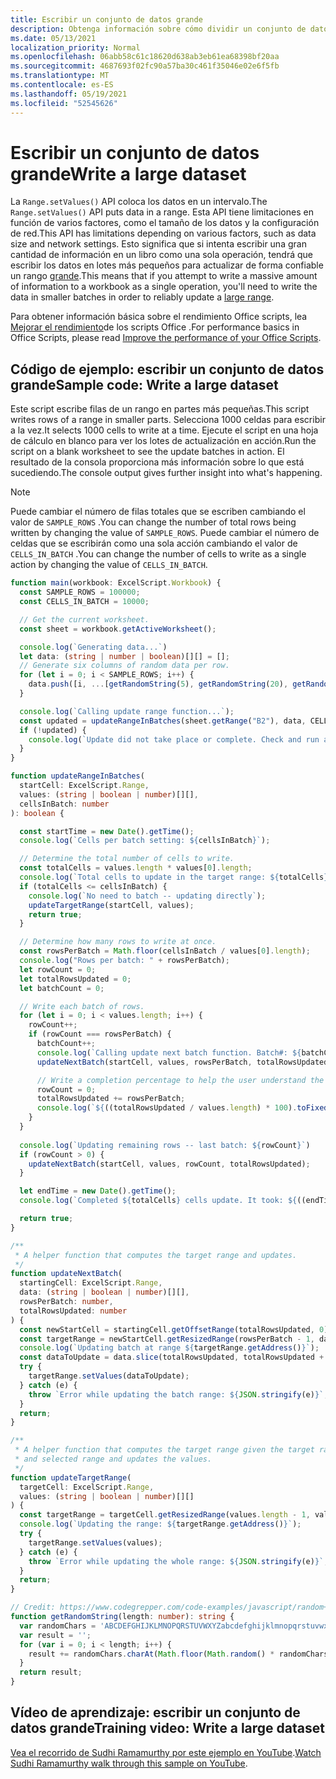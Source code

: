 ```yaml
---
title: Escribir un conjunto de datos grande
description: Obtenga información sobre cómo dividir un conjunto de datos grande en operaciones de escritura más pequeñas en Office scripts.
ms.date: 05/13/2021
localization_priority: Normal
ms.openlocfilehash: 06abb58c61c18620d638ab3eb61ea68398bf20aa
ms.sourcegitcommit: 4687693f02fc90a57ba30c461f35046e02e6f5fb
ms.translationtype: MT
ms.contentlocale: es-ES
ms.lasthandoff: 05/19/2021
ms.locfileid: "52545626"
---
```

# <a name="write-a-large-dataset"></a><span data-ttu-id="878c0-103">Escribir un conjunto de datos grande</span><span class="sxs-lookup"><span data-stu-id="878c0-103">Write a large dataset</span></span>

<span data-ttu-id="878c0-104">La `Range.setValues()` API coloca los datos en un intervalo.</span><span class="sxs-lookup"><span data-stu-id="878c0-104">The `Range.setValues()` API puts data in a range.</span></span> <span data-ttu-id="878c0-105">Esta API tiene limitaciones en función de varios factores, como el tamaño de los datos y la configuración de red.</span><span class="sxs-lookup"><span data-stu-id="878c0-105">This API has limitations depending on various factors, such as data size and network settings.</span></span> <span data-ttu-id="878c0-106">Esto significa que si intenta escribir una gran cantidad de información en un libro como una sola operación, tendrá que escribir los datos en lotes más pequeños para actualizar de forma confiable un rango [grande](../../testing/platform-limits.md).</span><span class="sxs-lookup"><span data-stu-id="878c0-106">This means that if you attempt to write a massive amount of information to a workbook as a single operation, you'll need to write the data in smaller batches in order to reliably update a [large range](../../testing/platform-limits.md).</span></span>

<span data-ttu-id="878c0-107">Para obtener información básica sobre el rendimiento Office scripts, lea [Mejorar el rendimiento](../../develop/web-client-performance.md)de los scripts Office .</span><span class="sxs-lookup"><span data-stu-id="878c0-107">For performance basics in Office Scripts, please read [Improve the performance of your Office Scripts](../../develop/web-client-performance.md).</span></span>

## <a name="sample-code-write-a-large-dataset"></a><span data-ttu-id="878c0-108">Código de ejemplo: escribir un conjunto de datos grande</span><span class="sxs-lookup"><span data-stu-id="878c0-108">Sample code: Write a large dataset</span></span>

<span data-ttu-id="878c0-109">Este script escribe filas de un rango en partes más pequeñas.</span><span class="sxs-lookup"><span data-stu-id="878c0-109">This script writes rows of a range in smaller parts.</span></span> <span data-ttu-id="878c0-110">Selecciona 1000 celdas para escribir a la vez.</span><span class="sxs-lookup"><span data-stu-id="878c0-110">It selects 1000 cells to write at a time.</span></span> <span data-ttu-id="878c0-111">Ejecute el script en una hoja de cálculo en blanco para ver los lotes de actualización en acción.</span><span class="sxs-lookup"><span data-stu-id="878c0-111">Run the script on a blank worksheet to see the update batches in action.</span></span> <span data-ttu-id="878c0-112">El resultado de la consola proporciona más información sobre lo que está sucediendo.</span><span class="sxs-lookup"><span data-stu-id="878c0-112">The console output gives further insight into what's happening.</span></span>

> [!NOTE]
> <span data-ttu-id="878c0-113">Puede cambiar el número de filas totales que se escriben cambiando el valor de `SAMPLE_ROWS` .</span><span class="sxs-lookup"><span data-stu-id="878c0-113">You can change the number of total rows being written by changing the value of `SAMPLE_ROWS`.</span></span> <span data-ttu-id="878c0-114">Puede cambiar el número de celdas que se escribirán como una sola acción cambiando el valor de `CELLS_IN_BATCH` .</span><span class="sxs-lookup"><span data-stu-id="878c0-114">You can change the number of cells to write as a single action by changing the value of `CELLS_IN_BATCH`.</span></span>

```TypeScript
function main(workbook: ExcelScript.Workbook) {
  const SAMPLE_ROWS = 100000;
  const CELLS_IN_BATCH = 10000;

  // Get the current worksheet.
  const sheet = workbook.getActiveWorksheet();

  console.log(`Generating data...`)
  let data: (string | number | boolean)[][] = [];
  // Generate six columns of random data per row. 
  for (let i = 0; i < SAMPLE_ROWS; i++) {
    data.push([i, ...[getRandomString(5), getRandomString(20), getRandomString(10), Math.random()], "Sample data"]);
  }

  console.log(`Calling update range function...`);
  const updated = updateRangeInBatches(sheet.getRange("B2"), data, CELLS_IN_BATCH);
  if (!updated) {
    console.log(`Update did not take place or complete. Check and run again.`);
  }
}

function updateRangeInBatches(
  startCell: ExcelScript.Range,
  values: (string | boolean | number)[][],
  cellsInBatch: number
): boolean {

  const startTime = new Date().getTime();
  console.log(`Cells per batch setting: ${cellsInBatch}`);

  // Determine the total number of cells to write.
  const totalCells = values.length * values[0].length;
  console.log(`Total cells to update in the target range: ${totalCells}`);
  if (totalCells <= cellsInBatch) {
    console.log(`No need to batch -- updating directly`);
    updateTargetRange(startCell, values);
    return true;
  }

  // Determine how many rows to write at once.
  const rowsPerBatch = Math.floor(cellsInBatch / values[0].length);
  console.log("Rows per batch: " + rowsPerBatch);
  let rowCount = 0;
  let totalRowsUpdated = 0;
  let batchCount = 0;

  // Write each batch of rows.
  for (let i = 0; i < values.length; i++) {
    rowCount++;
    if (rowCount === rowsPerBatch) {
      batchCount++;
      console.log(`Calling update next batch function. Batch#: ${batchCount}`);
      updateNextBatch(startCell, values, rowsPerBatch, totalRowsUpdated);

      // Write a completion percentage to help the user understand the progress.
      rowCount = 0;
      totalRowsUpdated += rowsPerBatch;
      console.log(`${((totalRowsUpdated / values.length) * 100).toFixed(1)}% Done`);
    }
  }
  
  console.log(`Updating remaining rows -- last batch: ${rowCount}`)
  if (rowCount > 0) {
    updateNextBatch(startCell, values, rowCount, totalRowsUpdated);
  }

  let endTime = new Date().getTime();
  console.log(`Completed ${totalCells} cells update. It took: ${((endTime - startTime) / 1000).toFixed(6)} seconds to complete. ${((((endTime  - startTime) / 1000)) / cellsInBatch).toFixed(8)} seconds per ${cellsInBatch} cells-batch.`);

  return true;
}

/**
 * A helper function that computes the target range and updates. 
 */
function updateNextBatch(
  startingCell: ExcelScript.Range,
  data: (string | boolean | number)[][],
  rowsPerBatch: number,
  totalRowsUpdated: number
) {
  const newStartCell = startingCell.getOffsetRange(totalRowsUpdated, 0);
  const targetRange = newStartCell.getResizedRange(rowsPerBatch - 1, data[0].length - 1);
  console.log(`Updating batch at range ${targetRange.getAddress()}`);
  const dataToUpdate = data.slice(totalRowsUpdated, totalRowsUpdated + rowsPerBatch);
  try {
    targetRange.setValues(dataToUpdate);
  } catch (e) {
    throw `Error while updating the batch range: ${JSON.stringify(e)}`;
  }
  return;
}

/**
 * A helper function that computes the target range given the target range's starting cell
 * and selected range and updates the values.
 */
function updateTargetRange(
  targetCell: ExcelScript.Range,
  values: (string | boolean | number)[][]
) {
  const targetRange = targetCell.getResizedRange(values.length - 1, values[0].length - 1);
  console.log(`Updating the range: ${targetRange.getAddress()}`);
  try {
    targetRange.setValues(values);
  } catch (e) {
    throw `Error while updating the whole range: ${JSON.stringify(e)}`;
  }
  return;
}

// Credit: https://www.codegrepper.com/code-examples/javascript/random+text+generator+javascript
function getRandomString(length: number): string {
  var randomChars = 'ABCDEFGHIJKLMNOPQRSTUVWXYZabcdefghijklmnopqrstuvwxyz0123456789';
  var result = '';
  for (var i = 0; i < length; i++) {
    result += randomChars.charAt(Math.floor(Math.random() * randomChars.length));
  }
  return result;
}
```

## <a name="training-video-write-a-large-dataset"></a><span data-ttu-id="878c0-115">Vídeo de aprendizaje: escribir un conjunto de datos grande</span><span class="sxs-lookup"><span data-stu-id="878c0-115">Training video: Write a large dataset</span></span>

<span data-ttu-id="878c0-116">[Vea el recorrido de Sudhi Ramamurthy por este ejemplo en YouTube](https://youtu.be/BP9Kp0Ltj7U).</span><span class="sxs-lookup"><span data-stu-id="878c0-116">[Watch Sudhi Ramamurthy walk through this sample on YouTube](https://youtu.be/BP9Kp0Ltj7U).</span></span>
